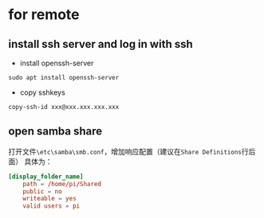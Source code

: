 # for remote

## install ssh server and log in with ssh

- install openssh-server

```sudo apt install openssh-server```

- copy sshkeys

```copy-ssh-id xxx@xxx.xxx.xxx.xxx```

## open samba share

打开文件`\etc\samba\smb.conf`，增加响应配置（建议在`Share Definitions`行后面）
具体为：

``` conf
[display_folder_name]
    path = /home/pi/Shared
    public = no
    writeable = yes
    valid users = pi
```
